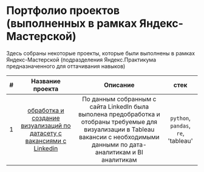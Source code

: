 # Портфолио проектов (выполненных в рамках Яндекс-Мастерской)

Здесь собраны некоторые проекты, которые были выполнены в рамках Яндекс-Мастерской (подразделения Яндекс.Практикума предназначенного для оттачивания навыков)

| # | Название проекта | Описание | стек |
|:-------------:|:--------------------:|:----------------------:|:----------------------:|
| 1 | [обработка и создание визуализаций по датасету с вакансиями с Linkedin](https://github.com/MaratPshikhachev/portfolio_projects_of_Yandex.Masterskaya/blob/main/linkedIn/vacancy_linkedIn.ipynb) | По данным собранным с сайта LinkedIn была выполена предобработка и отобраны требуемые для визуализации в Tableau вакансии с необходимыми данными по дата-аналитикам и BI аналитикам| `python`, `pandas`, `re`, 'tableau'|
